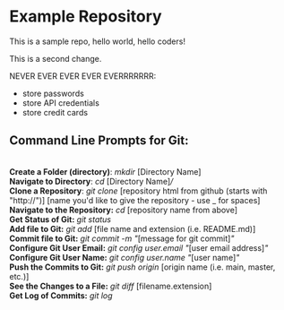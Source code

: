 # Example Repository
This is a sample repo, hello world, hello coders!

This is a second change.

NEVER EVER EVER EVER EVERRRRRRR:
<ul>
	<li>store passwords</li>
	<li>store API credentials</li>
	<li>store credit cards</li>
</ul>

## Command Line Prompts for Git:
<br>**Create a Folder (directory)**: *mkdir* [Directory Name] 
<br>**Navigate to Directory**: *cd* [Directory Name]*/*
<br>**Clone a Repository**: *git clone* [repository html from github (starts with "http://")] [name you'd like to give the repository - use _ for spaces] 
<br>**Navigate to the Repository:** *cd* [repository name from above]
<br>**Get Status of Git:** *git status*
<br>**Add file to Git:** *git add* [file name and extension (i.e. README.md)]
<br>**Commit file to Git:** *git commit -m "*[message for git commit]*"*
<br>**Configure Git User Email:** *git config user.email "*[user email address]*"* 
<br>**Configure Git User Name:** *git config user.name "*[user name]*"*
<br>**Push the Commits to Git:** *git push origin* [origin name (i.e. main, master, etc.)]
<br>**See the Changes to a File:** *git diff* [filename.extension]
<br>**Get Log of Commits:** *git log*

